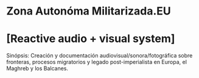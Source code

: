 # Zona Autonóma Militarizada.EU

# [Reactive audio + visual system]

Sinópsis: Creación y documentación audiovisual/sonora/fotográfica sobre fronteras, procesos migratorios y legado post-imperialista en Europa, el Maghreb y los Balcanes.

